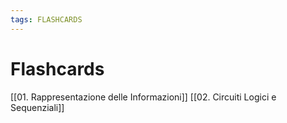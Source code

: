```yaml
---
tags: FLASHCARDS
---
```


# Flashcards

[[01. Rappresentazione delle Informazioni]]
[[02. Circuiti Logici e Sequenziali]]